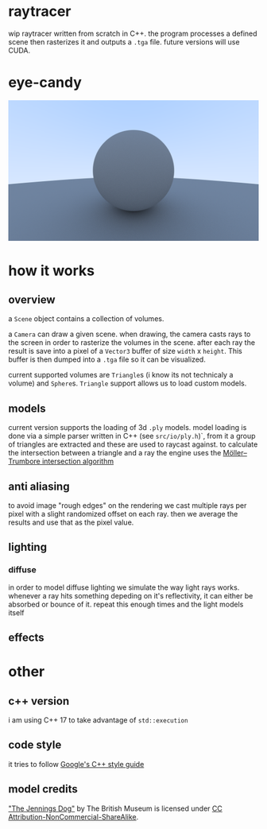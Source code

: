 # raytracer

wip raytracer written from scratch in C++. the program processes a defined scene then rasterizes it and outputs a `.tga` file. future versions will use CUDA.

# eye-candy

![](screenshots/diffuse_big.png)

# how it works

## overview

a `Scene` object contains a collection of volumes.

a `Camera` can draw a given scene. when drawing, the camera casts rays to the screen in order to rasterize the volumes in the scene. after each ray the result is save into a pixel of a `Vector3` buffer of size `width` x `height`. This buffer is then dumped into a `.tga` file so it can be visualized.

current supported volumes are `Triangle`s (i know its not technicaly a volume) and `Sphere`s. `Triangle` support allows us to load custom models.

## models

current version supports the loading of 3d `.ply` models. model loading is done via a simple parser written in C++ (see `src/io/ply.h`)`, from it a group of triangles are extracted and these are used to raycast against. to calculate the intersection between a triangle and a ray the engine uses the [Möller–Trumbore intersection algorithm](https://en.wikipedia.org/wiki/M%C3%B6ller%E2%80%93Trumbore_intersection_algorithm)

## anti aliasing

to avoid image "rough edges" on the rendering we cast multiple rays per pixel with a slight randomized offset on each ray. then we average the results and use that as the pixel value. 

## lighting

### diffuse

in order to model diffuse lighting we simulate the way light rays works. whenever a ray hits something depeding on it's reflectivity, it can either be absorbed or bounce of it. repeat this enough times and the light models itself

## effects

# other

## c++ version

i am using C++ 17 to take advantage of `std::execution`

## code style

it tries to follow [Google's C++ style guide](https://google.github.io/styleguide/cppguide.html)

## model credits

["The Jennings Dog"](https://skfb.ly/OrYs) by The British Museum is licensed under [CC Attribution-NonCommercial-ShareAlike](http://creativecommons.org/licenses/by-nc-sa/4.0/).
